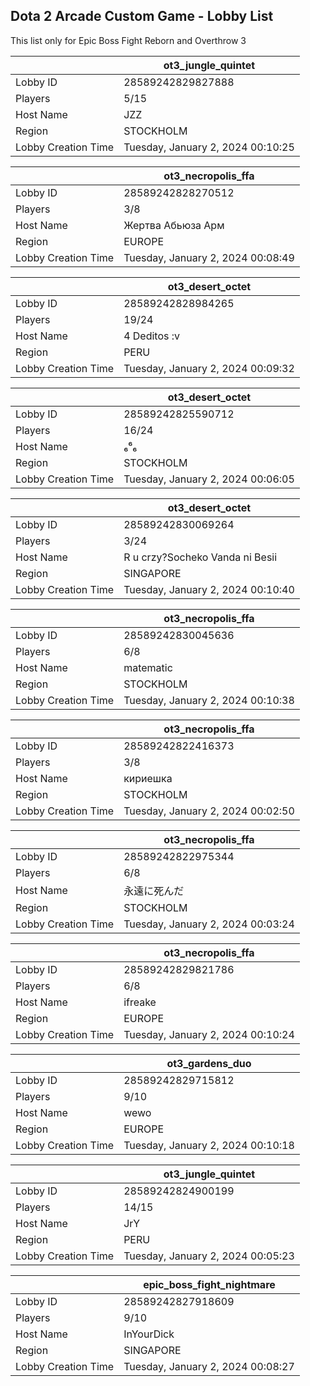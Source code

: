 ## Dota 2 Arcade Custom Game - Lobby List

This list only for Epic Boss Fight Reborn and Overthrow 3

|  | ot3_jungle_quintet |
| ------ | ------ |
| Lobby ID | 28589242829827888 |
| Players | 5/15 |
| Host Name | JZZ |
| Region | STOCKHOLM |
| Lobby Creation Time | Tuesday, January 2, 2024 00:10:25 |


|  | ot3_necropolis_ffa |
| ------ | ------ |
| Lobby ID | 28589242828270512 |
| Players | 3/8 |
| Host Name | Жертва Абьюза Арм |
| Region | EUROPE |
| Lobby Creation Time | Tuesday, January 2, 2024 00:08:49 |


|  | ot3_desert_octet |
| ------ | ------ |
| Lobby ID | 28589242828984265 |
| Players | 19/24 |
| Host Name | 4 Deditos :v |
| Region | PERU |
| Lobby Creation Time | Tuesday, January 2, 2024 00:09:32 |


|  | ot3_desert_octet |
| ------ | ------ |
| Lobby ID | 28589242825590712 |
| Players | 16/24 |
| Host Name | ₆⁶₆ |
| Region | STOCKHOLM |
| Lobby Creation Time | Tuesday, January 2, 2024 00:06:05 |


|  | ot3_desert_octet |
| ------ | ------ |
| Lobby ID | 28589242830069264 |
| Players | 3/24 |
| Host Name | R u crzy?Socheko Vanda ni Besii |
| Region | SINGAPORE |
| Lobby Creation Time | Tuesday, January 2, 2024 00:10:40 |


|  | ot3_necropolis_ffa |
| ------ | ------ |
| Lobby ID | 28589242830045636 |
| Players | 6/8 |
| Host Name | matematic |
| Region | STOCKHOLM |
| Lobby Creation Time | Tuesday, January 2, 2024 00:10:38 |


|  | ot3_necropolis_ffa |
| ------ | ------ |
| Lobby ID | 28589242822416373 |
| Players | 3/8 |
| Host Name | кириешка |
| Region | STOCKHOLM |
| Lobby Creation Time | Tuesday, January 2, 2024 00:02:50 |


|  | ot3_necropolis_ffa |
| ------ | ------ |
| Lobby ID | 28589242822975344 |
| Players | 6/8 |
| Host Name | 永遠に死んだ |
| Region | STOCKHOLM |
| Lobby Creation Time | Tuesday, January 2, 2024 00:03:24 |


|  | ot3_necropolis_ffa |
| ------ | ------ |
| Lobby ID | 28589242829821786 |
| Players | 6/8 |
| Host Name | ifreake |
| Region | EUROPE |
| Lobby Creation Time | Tuesday, January 2, 2024 00:10:24 |


|  | ot3_gardens_duo |
| ------ | ------ |
| Lobby ID | 28589242829715812 |
| Players | 9/10 |
| Host Name | wewo |
| Region | EUROPE |
| Lobby Creation Time | Tuesday, January 2, 2024 00:10:18 |


|  | ot3_jungle_quintet |
| ------ | ------ |
| Lobby ID | 28589242824900199 |
| Players | 14/15 |
| Host Name | JrY |
| Region | PERU |
| Lobby Creation Time | Tuesday, January 2, 2024 00:05:23 |


|  | epic_boss_fight_nightmare |
| ------ | ------ |
| Lobby ID | 28589242827918609 |
| Players | 9/10 |
| Host Name | InYourDick |
| Region | SINGAPORE |
| Lobby Creation Time | Tuesday, January 2, 2024 00:08:27 |


